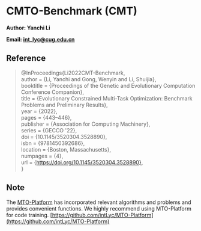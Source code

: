 # CMTO-Benchmark (CMT)

**Author: Yanchi Li**

**Email: int_lyc@cug.edu.cn**

## Reference

> @InProceedings{Li2022CMT-Benchmark,  
>  author    = {Li, Yanchi and Gong, Wenyin and Li, Shuijia},  
>  booktitle = {Proceedings of the Genetic and Evolutionary Computation Conference Companion},  
>  title     = {Evolutionary Constrained Multi-Task Optimization: Benchmark Problems and Preliminary Results},  
>  year      = {2022},  
>  pages     = {443–446},  
>  publisher = {Association for Computing Machinery},  
>  series    = {GECCO '22},  
>  doi       = {10.1145/3520304.3528890},  
>  isbn      = {9781450392686},  
>  location  = {Boston, Massachusetts},  
>  numpages  = {4},  
>  url       = {https://doi.org/10.1145/3520304.3528890},  
> }  

## Note

The [MTO-Platform](https://github.com/intLyc/MTO-Platform) has incorporated relevant algorithms and problems and provides convenient functions. We highly recommend using MTO-Platform for code training. [https://github.com/intLyc/MTO-Platform](https://github.com/intLyc/MTO-Platform)
